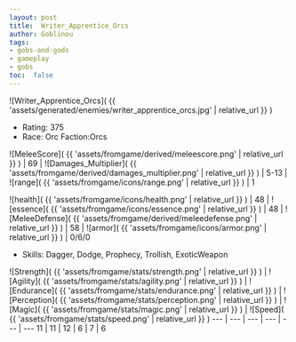 ```yaml
---
layout: post
title:  Writer_Apprentice_Orcs
author: Goblinou
tags:
- gobs-and-gods
- gameplay
- gobs
toc:  false
---
```


![Writer_Apprentice_Orcs]( {{ 'assets/generated/enemies/writer_apprentice_orcs.jpg' | relative_url }} )
- Rating: 375
- Race: Orc  Faction:Orcs

![MeleeScore]( {{ 'assets/fromgame/derived/meleescore.png' | relative_url }} ) | 69 | ![Damages_Multiplier]( {{ 'assets/fromgame/derived/damages_multiplier.png' | relative_url }} ) | 5-13 | ![range]( {{ 'assets/fromgame/icons/range.png' | relative_url }} ) | 1


![health]( {{ 'assets/fromgame/icons/health.png' | relative_url }} ) | 48 | ![essence]( {{ 'assets/fromgame/icons/essence.png' | relative_url }} ) | 48 | ![MeleeDefense]( {{ 'assets/fromgame/derived/meleedefense.png' | relative_url }} ) | 58 | ![armor]( {{ 'assets/fromgame/icons/armor.png' | relative_url }} ) | 0/6/0

* Skills: Dagger, Dodge, Prophecy, Trollish, ExoticWeapon

![Strength]( {{ 'assets/fromgame/stats/strength.png' | relative_url }} ) | ![Agility]( {{ 'assets/fromgame/stats/agility.png' | relative_url }} ) | ![Endurance]( {{ 'assets/fromgame/stats/endurance.png' | relative_url }} ) | ![Perception]( {{ 'assets/fromgame/stats/perception.png' | relative_url }} ) | ![Magic]( {{ 'assets/fromgame/stats/magic.png' | relative_url }} ) | ![Speed]( {{ 'assets/fromgame/stats/speed.png' | relative_url }} )
--- | --- | --- | --- | --- | ---
11 | 11 | 12 | 6 | 7 | 6
